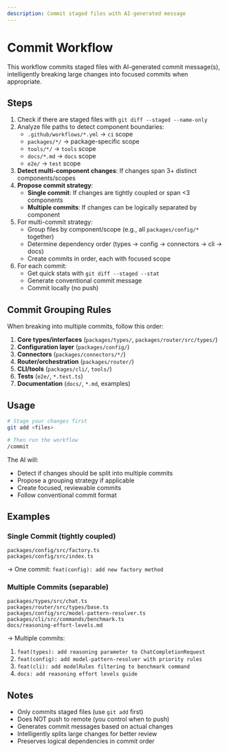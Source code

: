 ```yaml
---
description: Commit staged files with AI-generated message
---
```


# Commit Workflow

This workflow commits staged files with AI-generated commit message(s), intelligently breaking large changes into focused commits when appropriate.

## Steps

1. Check if there are staged files with `git diff --staged --name-only`
2. Analyze file paths to detect component boundaries:
   - `.github/workflows/*.yml` → `ci` scope
   - `packages/*/` → package-specific scope
   - `tools/*/` → `tools` scope
   - `docs/*.md` → `docs` scope
   - `e2e/` → `test` scope
3. **Detect multi-component changes**: If changes span 3+ distinct components/scopes
4. **Propose commit strategy**:
   - **Single commit**: If changes are tightly coupled or span <3 components
   - **Multiple commits**: If changes can be logically separated by component
5. For multi-commit strategy:
   - Group files by component/scope (e.g., all `packages/config/*` together)
   - Determine dependency order (types → config → connectors → cli → docs)
   - Create commits in order, each with focused scope
6. For each commit:
   - Get quick stats with `git diff --staged --stat`
   - Generate conventional commit message
   - Commit locally (no push)

## Commit Grouping Rules

When breaking into multiple commits, follow this order:

1. **Core types/interfaces** (`packages/types/`, `packages/router/src/types/`)
2. **Configuration layer** (`packages/config/`)
3. **Connectors** (`packages/connectors/*/`)
4. **Router/orchestration** (`packages/router/`)
5. **CLI/tools** (`packages/cli/`, `tools/`)
6. **Tests** (`e2e/`, `*.test.ts`)
7. **Documentation** (`docs/`, `*.md`, examples)

## Usage

```bash
# Stage your changes first
git add <files>

# Then run the workflow
/commit
```

The AI will:
- Detect if changes should be split into multiple commits
- Propose a grouping strategy if applicable
- Create focused, reviewable commits
- Follow conventional commit format

## Examples

### Single Commit (tightly coupled)
```
packages/config/src/factory.ts
packages/config/src/index.ts
```
→ One commit: `feat(config): add new factory method`

### Multiple Commits (separable)
```
packages/types/src/chat.ts
packages/router/src/types/base.ts
packages/config/src/model-pattern-resolver.ts
packages/cli/src/commands/benchmark.ts
docs/reasoning-effort-levels.md
```
→ Multiple commits:
1. `feat(types): add reasoning parameter to ChatCompletionRequest`
2. `feat(config): add model-pattern-resolver with priority rules`
3. `feat(cli): add modelRules filtering to benchmark command`
4. `docs: add reasoning effort levels guide`

## Notes

- Only commits staged files (use `git add` first)
- Does NOT push to remote (you control when to push)
- Generates commit messages based on actual changes
- Intelligently splits large changes for better review
- Preserves logical dependencies in commit order

